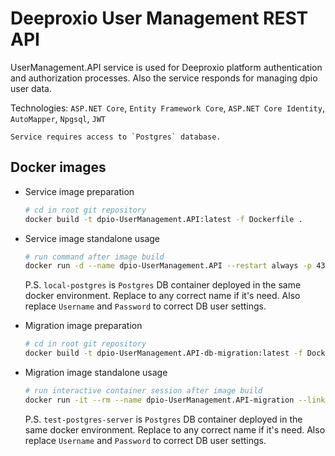# Deeproxio User Management REST API

UserManagement.API service is used for Deeproxio platform authentication and authorization processes.
Also the service responds for managing dpio user data.

Technologies: `ASP.NET Core`, `Entity Framework Core`, `ASP.NET Core Identity`, `AutoMapper`, `Npgsql`, `JWT`

    Service requires access to `Postgres` database.

## Docker images

- Service image preparation

  ```bash
  # cd in root git repository
  docker build -t dpio-UserManagement.API:latest -f Dockerfile .
  ```

- Service image standalone usage

  ```bash
  # run command after image build
  docker run -d --name dpio-UserManagement.API --restart always -p 4300:80 --link local-postgres -e ConnectionStrings__IdentityDbContext=Host=local-postgres;Database=dpioaccountdb;Username=postgres;Password=12345678 -e ENVIRONMENT=Production dpio-UserManagement.API:latest
  ```

  P.S. `local-postgres` is `Postgres` DB container deployed in the same docker environment. Replace to any correct name if it's need. Also replace `Username` and `Password` to correct DB user settings.

- Migration image preparation

  ```bash
  # cd in root git repository
  docker build -t dpio-UserManagement.API-db-migration:latest -f Dockerfile-MigrationJob .
  ```

- Migration image standalone usage
  ```bash
  # run interactive container session after image build
  docker run -it --rm --name dpio-UserManagement.API-migration --link test-postgres-server -e ConnectionStrings__IdentityDbContext=Host=test-postgres-server;Database=dpio-user-db;Username=admin;Password=12345678 -e ENVIRONMENT=Production dpio-UserManagement.API-db-migration:latest dotnet ef database update
  ```
  P.S. `test-postgres-server` is `Postgres` DB container deployed in the same docker environment. Replace to any correct name if it's need. Also replace `Username` and `Password` to correct DB user settings.
